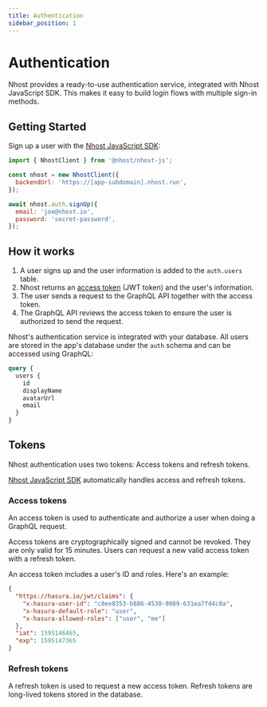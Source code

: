 ```yaml
---
title: Authentication
sidebar_position: 1
---
```


# Authentication

Nhost provides a ready-to-use authentication service, integrated with Nhost JavaScript SDK. This makes it easy to build login flows with multiple sign-in methods.

## Getting Started

Sign up a user with the [Nhost JavaScript SDK](/reference/javascript):

```js
import { NhostClient } from '@nhost/nhost-js';

const nhost = new NhostClient({
  backendUrl: 'https://[app-subdomain].nhost.run',
});

await nhost.auth.signUp({
  email: 'joe@nhost.io',
  password: 'secret-password',
});
```

## How it works

1. A user signs up and the user information is added to the `auth.users` table.
2. Nhost returns an [access token](#access-tokens) (JWT token) and the user's information.
3. The user sends a request to the GraphQL API together with the access token.
4. The GraphQL API reviews the access token to ensure the user is authorized to send the request.

Nhost's authentication service is integrated with your database. All users are stored in the app's database under the `auth` schema and can be accessed using GraphQL:

```graphql
query {
  users {
    id
    displayName
    avatarUrl
    email
  }
}
```

## Tokens

Nhost authentication uses two tokens: Access tokens and refresh tokens.

[Nhost JavaScript SDK](/reference/javascript) automatically handles access and refresh tokens.

### Access tokens

An access token is used to authenticate and authorize a user when doing a GraphQL request.

Access tokens are cryptographically signed and cannot be revoked. They are only valid for 15 minutes. Users can request a new valid access token with a refresh token.

An access token includes a user's ID and roles. Here's an example:

```json
{
  "https://hasura.io/jwt/claims": {
    "x-hasura-user-id": "c8ee8353-b886-4530-9089-631ea7fd4c8a",
    "x-hasura-default-role": "user",
    "x-hasura-allowed-roles": ["user", "me"]
  },
  "iat": 1595146465,
  "exp": 1595147365
}
```

### Refresh tokens

A refresh token is used to request a new access token. Refresh tokens are long-lived tokens stored in the database.
